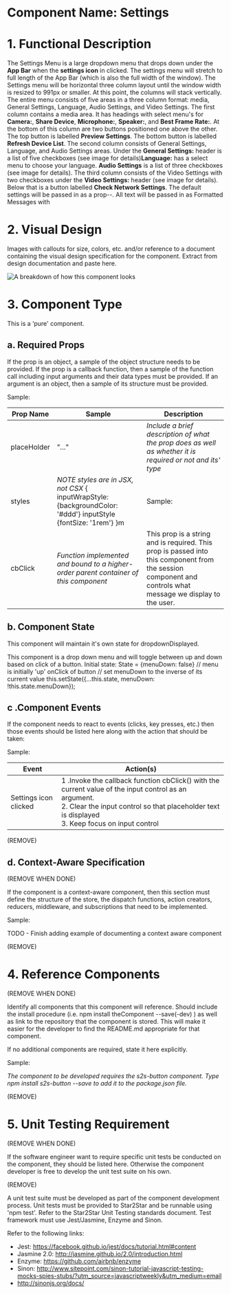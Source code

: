 # Component Name:  Settings   #
# 1. Functional Description #

The Settings Menu is a large dropdown menu that drops down under the **App Bar** when the **settings icon** in clicked.  The settings menu will stretch to full length of the App Bar (which is also the full width of the window). The Settings menu will be horizontal three column layout until the window width is resized to 991px or smaller. At this point, the columns will stack vertically.
The entire menu consists of five areas in a three column format: media, General Settings, Language, Audio Settings, and Video Settings.
The first column contains a media area. It has headings with select menu's for **Camera:**, **Share Device**, **Microphone:**, **Speaker:**, and **Best Frame Rate:**. At the bottom of this column are two buttons positioned one above the other. The top button is labelled **Preview Settings**. The bottom button is labelled **Refresh Device List**.
The second column consists of General Settings, Language, and Audio Settings areas. Under the **General Settings:** header is a list of five checkboxes (see image for details)**Language:** has a select menu to choose your language. **Audio Settings** is a list of three  checkboxes (see image for details).
The third column consists of the Video Settings with two checkboxes under the **Video Settings:** header (see image for details). Below that is a button labelled **Check Network Settings**.
The default settings will be passed in as a prop--.
All text will be passed in as Formatted Messages with

# 2. Visual Design #  

Images with callouts for size, colors, etc. and/or reference to a document containing the visual design specification for the component.  Extract from design documentation and paste here.

![A breakdown of how this component looks](https://raw.githubusercontent.com/star2star/react-verto-communicator/master/documents/img/Settings-image-full.png)

# 3. Component Type #

This is a ‘pure' component.

## a. Required Props ##

If the prop is an object, a sample of the object structure needs to be provided.
If the prop is a callback function, then a sample of the function call including input arguments and their data types must be provided.  If an argument is an object, then a sample of its structure must be provided.

Sample:

| Prop Name | Sample | Description |
| ------------ | ------------- | ------------- |
| placeHolder | "..." | _Include a brief description of what the prop does as well as whether it is required or not and its' type_ |
| styles |  _NOTE styles are in JSX, not CSX_ { inputWrapStyle: {backgroundColor: '#ddd'} inputStyle {fontSize: '1rem'} }m | Sample: |
| cbClick |  _Function implemented and bound to a higher-order parent container of this component_ | This prop is a string and is required. This prop is passed into this component from the session component and controls what message we display to the user. |

## b. Component State ##

This component will maintain it's own state for dropdownDisplayed.

This component is a drop down menu and will toggle between up and down based on click of a button.
Initial state:
State = {menuDown: false}  // menu is initially 'up'
onClick of button
	// set menuDown to the inverse of its current value
this.setState({...this.state, menuDown: !this.state.menuDown});

## c .Component Events ##

If the component needs to react to events (clicks, key presses, etc.) then those events should be listed here along with the action that should be taken:

Sample:

Event | Action(s)
------------ | -------------
Settings icon clicked | 1 .Invoke the callback function cbClick() with the current value of the input control as an argument. <br> 2. Clear the input control so that placeholder text is displayed </br>  3. Keep focus on input control

(REMOVE)

## d. Context-Aware Specification ##

(REMOVE WHEN DONE)

If the component is a context-aware component, then this section must define the structure of the store, the dispatch functions, action creators, reducers, middleware, and subscriptions that need to be implemented.

Sample:

TODO - Finish adding example of documenting a context aware component

(REMOVE)

# 4. Reference Components #

(REMOVE WHEN DONE)

Identify all components that this component will reference.  Should include the install procedure (i.e.  npm install theComponent --save(-dev) ) as well as link to the repository that the component is stored.  This will make it easier for the developer to find the README.md appropriate for that component.

If no additional components are required, state it here explicitly.

Sample:

_The component to be developed requires the s2s-button component. Type
	npm install s2s-button --save to add it to the package.json file._

(REMOVE)

# 5. Unit Testing Requirement #

(REMOVE WHEN DONE)

If the software engineer want to require specific unit tests be conducted on the component, they should be listed here.  Otherwise the component developer is free to develop the unit test suite on his own.

(REMOVE)

A unit test suite must be developed as part of the component development process.  Unit tests must be provided to Star2Star and be runnable using 'npm test'.  Refer to the Star2Star Unit Testing standards document.  Test framework must use Jest/Jasmine, Enzyme and Sinon.

Refer to the following links:
* Jest: https://facebook.github.io/jest/docs/tutorial.html#content
* Jasmine 2.0: http://jasmine.github.io/2.0/introduction.html
* Enzyme: https://github.com/airbnb/enzyme
* Sinon: http://www.sitepoint.com/sinon-tutorial-javascript-testing-mocks-spies-stubs/?utm_source=javascriptweekly&utm_medium=email
* http://sinonjs.org/docs/
